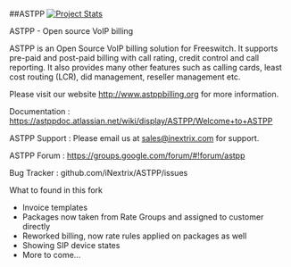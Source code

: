 ##ASTPP [![Project Stats](https://www.openhub.net/p/astpp/widgets/project_thin_badge.gif)](https://www.openhub.net/p/astpp)


ASTPP - Open source VoIP billing 

ASTPP is an Open Source VoIP billing solution for Freeswitch. It supports pre-paid and post-paid billing with call rating, credit control and call reporting. It also provides many other features such as calling cards, least cost routing (LCR), did management, reseller management etc.

Please visit our website http://www.astppbilling.org for more information.

Documentation : 
https://astppdoc.atlassian.net/wiki/display/ASTPP/Welcome+to+ASTPP

ASTPP Support :
Please email us at sales@inextrix.com for support.

ASTPP Forum : 
https://groups.google.com/forum/#!forum/astpp

Bug Tracker : 
github.com/iNextrix/ASTPP/issues

What to found in this fork
 - Invoice templates
 - Packages now taken from Rate Groups and assigned to customer directly
 - Reworked billing, now rate rules applied on packages as well
 - Showing SIP device states
 - More to come...